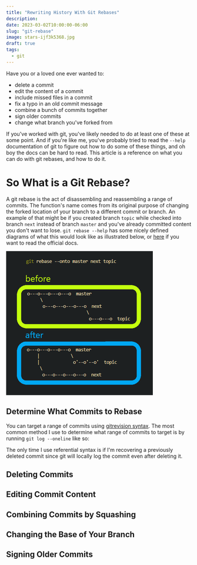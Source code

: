 ```yaml
---
title: "Rewriting History With Git Rebases"
description:
date: 2023-03-02T10:00:00-06:00
slug: "git-rebase"
image: stars-ijf3k5368.jpg
draft: true
tags:
  - git
---
```


Have you or a loved one ever wanted to:

- delete a commit
- edit the content of a commit
- include missed files in a commit
- fix a typo in an old commit message
- combine a bunch of commits together
- sign older commits
- change what branch you've forked from

If you've worked with git, you've likely needed to do at least one of these at some point. And if you're like me, you've probably tried to read the `--help` documentation of git to figure out how to do some of these things, and oh boy the docs can be hard to read. This article is a reference on what you can do with git rebases, and how to do it.

# So What is a Git Rebase?

A git rebase is the act of disassembling and reassembling a range of commits. The function's name comes from its original purpose of changing the forked location of your branch to a different commit or branch. An example of that might be if you created branch `topic` while checked into branch `next` instead of branch `master` and you've already committed content you don't want to lose. `git rebase --help` has some nicely defined diagrams of what this would look like as illustrated below, or [here](https://git-scm.com/docs/git-rebase) if you want to read the official docs.

![an example of what happens when you run git rebase --onto master next topic](rebase-transplant.png)

## Determine What Commits to Rebase

You can target a range of commits using [gitrevision syntax](https://git-scm.com/docs/gitrevisions). The most common method I use to determine what range of commits to target is by running `git log --oneline` like so:

The only time I use referential syntax is if I'm recovering a previously deleted commit since git will locally log the commit even after deleting it.

## Deleting Commits

## Editing Commit Content

## Combining Commits by Squashing

## Changing the Base of Your Branch

## Signing Older Commits
